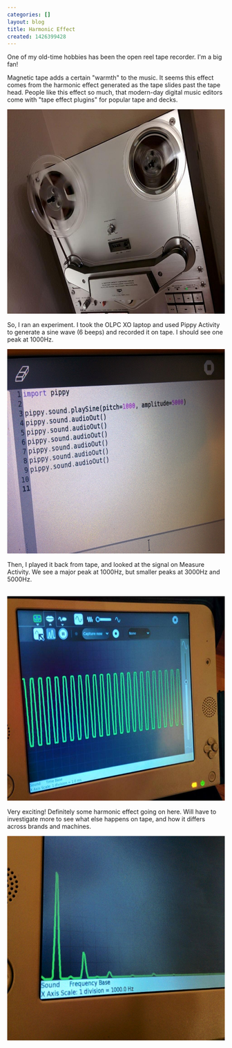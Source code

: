 ```yaml
---
categories: []
layout: blog
title: Harmonic Effect
created: 1426399428
---
```

<div class="_5pbx userContent" data-ft="{&quot;tn&quot;:&quot;K&quot;}">
	<p>One of my old-time hobbies has been the open reel tape recorder. I&#39;m a big fan!</p>
	<p>Magnetic tape adds a certain &quot;warmth&quot; to the music. It seems this effect comes from the harmonic effect generated as the tape slides past the tape head. People like this effect so much, that modern-day digital music editors come with &quot;tape effect plugins&quot; for popular tape and decks.</p>
	<p><img alt="" src="/sites/default/files/u8/10361988_10152852329603752_2565983843461630833_n.jpg" style="width: 640px; height: 473px;" /></p>
	<p>So, I ran an experiment. I took the OLPC XO laptop and used Pippy Activity to generate a sine wave (6 beeps) and recorded it on tape. I should see one peak at 1000Hz.</p>
</div>
<p><img alt="" src="/sites/default/files/u8/10312662_10152852329518752_5997509865019281837_n.jpg" style="width: 640px; height: 473px;" /></p>
<p>Then, I played it back from tape, and looked at the signal on Measure Activity. We see a major peak at 1000Hz, but smaller peaks at 3000Hz and 5000Hz.</p>
<p>&nbsp; <img alt="" src="/sites/default/files/u8/11015109_10152852329633752_7112878338124079754_n.jpg" style="width: 640px; height: 473px;" /></p>
<p>Very exciting! Definitely some harmonic effect going on here. Will have to investigate more to see what else happens on tape, and how it differs across brands and machines.</p>
<p><img alt="" src="/sites/default/files/u8/11074106_10152852329823752_5285140426832726494_n.jpg" style="width: 640px; height: 473px;" /></p>
